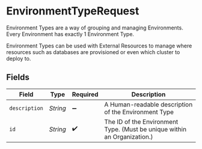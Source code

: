 # EnvironmentTypeRequest

Environment Types are a way of grouping and managing Environments. Every Environment has exactly 1 Environment Type.

Environment Types can be used with External Resources to manage where resources such as databases are provisioned or even which cluster to deploy to.


## Fields

| Field                                                                    | Type                                                                     | Required                                                                 | Description                                                              |
| ------------------------------------------------------------------------ | ------------------------------------------------------------------------ | ------------------------------------------------------------------------ | ------------------------------------------------------------------------ |
| `description`                                                            | *String*                                                                 | :heavy_minus_sign:                                                       | A Human-readable description of the Environment Type                     |
| `id`                                                                     | *String*                                                                 | :heavy_check_mark:                                                       | The ID of the Environment Type. (Must be unique within an Organization.) |